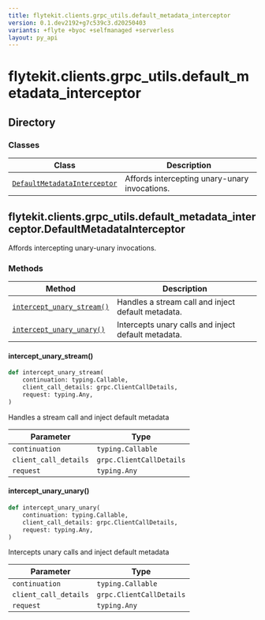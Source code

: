 ```yaml
---
title: flytekit.clients.grpc_utils.default_metadata_interceptor
version: 0.1.dev2192+g7c539c3.d20250403
variants: +flyte +byoc +selfmanaged +serverless
layout: py_api
---
```


# flytekit.clients.grpc_utils.default_metadata_interceptor

## Directory

### Classes

| Class | Description |
|-|-|
| [`DefaultMetadataInterceptor`](.././flytekit.clients.grpc_utils.default_metadata_interceptor#flytekitclientsgrpc_utilsdefault_metadata_interceptordefaultmetadatainterceptor) | Affords intercepting unary-unary invocations. |

## flytekit.clients.grpc_utils.default_metadata_interceptor.DefaultMetadataInterceptor

Affords intercepting unary-unary invocations.


### Methods

| Method | Description |
|-|-|
| [`intercept_unary_stream()`](#intercept_unary_stream) | Handles a stream call and inject default metadata. |
| [`intercept_unary_unary()`](#intercept_unary_unary) | Intercepts unary calls and inject default metadata. |


#### intercept_unary_stream()

```python
def intercept_unary_stream(
    continuation: typing.Callable,
    client_call_details: grpc.ClientCallDetails,
    request: typing.Any,
)
```
Handles a stream call and inject default metadata


| Parameter | Type |
|-|-|
| `continuation` | `typing.Callable` |
| `client_call_details` | `grpc.ClientCallDetails` |
| `request` | `typing.Any` |

#### intercept_unary_unary()

```python
def intercept_unary_unary(
    continuation: typing.Callable,
    client_call_details: grpc.ClientCallDetails,
    request: typing.Any,
)
```
Intercepts unary calls and inject default metadata


| Parameter | Type |
|-|-|
| `continuation` | `typing.Callable` |
| `client_call_details` | `grpc.ClientCallDetails` |
| `request` | `typing.Any` |

